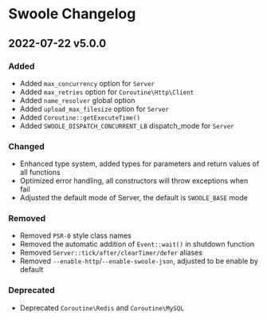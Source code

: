 # Swoole Changelog


## 2022-07-22 v5.0.0

### Added
* Added `max_concurrency` option for `Server`
* Added `max_retries` option for `Coroutine\Http\Client`
* Added `name_resolver` global option
* Added `upload_max_filesize` option for `Server`
* Added `Coroutine::getExecuteTime()`
* Added `SWOOLE_DISPATCH_CONCURRENT_LB` dispatch_mode for `Server`

### Changed
* Enhanced type system, added types for parameters and return values of all functions
* Optimized error handling, all constructors will throw exceptions when fail
* Adjusted the default mode of Server, the default is `SWOOLE_BASE` mode

### Removed

- Removed `PSR-0` style class names
- Removed the automatic addition of `Event::wait()` in shutdown function
- Removed `Server::tick/after/clearTimer/defer` aliases
- Removed `--enable-http`/`--enable-swoole-json`, adjusted to be enable by default

### Deprecated
- Deprecated `Coroutine\Redis` and `Coroutine\MySQL`
